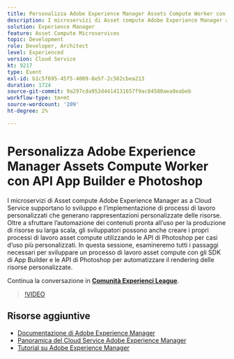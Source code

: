 ```yaml
---
title: Personalizza Adobe Experience Manager Assets Compute Worker con API App Builder e Photoshop
description: I microservizi di Asset compute Adobe Experience Manager as a Cloud Service supportano lo sviluppo e l’implementazione di processi di lavoro personalizzati che generano rappresentazioni personalizzate delle risorse. Oltre a sfruttare l’automazione dei contenuti pronta all’uso per la produzione di risorse su larga scala, gli sviluppatori possono anche creare i propri processi di lavoro asset compute utilizzando le API di Photoshop per casi d’uso più personalizzati. In questa sessione, esamineremo tutti i passaggi necessari per sviluppare un processo di lavoro asset compute con gli SDK di App Builder e le API di Photoshop per automatizzare il rendering delle risorse personalizzate.
solution: Experience Manager
feature: Asset Compute Microservices
topic: Development
role: Developer, Architect
level: Experienced
version: Cloud Service
kt: 9217
type: Event
exl-id: b1c5f695-45f5-4009-8e5f-2c562cbea213
duration: 1724
source-git-commit: 9a297cda953d4414131657f9ac84580aea0eabeb
workflow-type: tm+mt
source-wordcount: '209'
ht-degree: 2%

---
```


# Personalizza Adobe Experience Manager Assets Compute Worker con API App Builder e Photoshop

I microservizi di Asset compute Adobe Experience Manager as a Cloud Service supportano lo sviluppo e l’implementazione di processi di lavoro personalizzati che generano rappresentazioni personalizzate delle risorse. Oltre a sfruttare l’automazione dei contenuti pronta all’uso per la produzione di risorse su larga scala, gli sviluppatori possono anche creare i propri processi di lavoro asset compute utilizzando le API di Photoshop per casi d’uso più personalizzati. In questa sessione, esamineremo tutti i passaggi necessari per sviluppare un processo di lavoro asset compute con gli SDK di App Builder e le API di Photoshop per automatizzare il rendering delle risorse personalizzate.

Continua la conversazione in **[Comunità Experienci League](https://adobe.ly/3F6f5sG)**.

>[!VIDEO](https://video.tv.adobe.com/v/337769/?quality=12&learn=on&hidetitle=true)

## Risorse aggiuntive

- [Documentazione di Adobe Experience Manager](https://experienceleague.adobe.com/docs/experience-manager-cloud-service.html)
- [Panoramica del Cloud Service Adobe Experience Manager](https://experienceleague.adobe.com/docs/experience-manager-cloud-service/overview/home.html)
- [Tutorial su Adobe Experience Manager](https://experienceleague.adobe.com/docs/experience-manager-tutorials.html)
